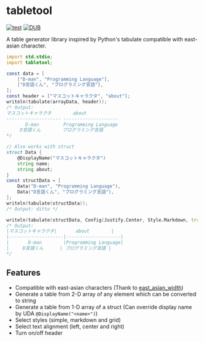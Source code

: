 # tabletool

[![test](https://github.com/nonanonno/tabletool/actions/workflows/test.yml/badge.svg)](https://github.com/nonanonno/tabletool/actions/workflows/test.yml)
[![DUB](https://img.shields.io/dub/v/tabletool)](https://code.dlang.org/packages/tabletool)

A table generator library inspired by Python's tabulate  compatible with east-asian character.

```d
import std.stdio;
import tabletool;

const data = [
    ["D-man", "Programming Language"],
    ["D言語くん", "プログラミング言語"],
];
const header = ["マスコットキャラクタ", "about"];
writeln(tabulate(arrayData, header));
/* Output:
マスコットキャラクタ        about        
-------------------- --------------------
       D-man         Programming Language
     D言語くん        プログラミング言語 
*/

// Also works with struct
struct Data {
    @DisplayName("マスコットキャラクタ")
    string name;
    string about;
}
const structData = [
    Data("D-man", "Programming Language"),
    Data("D言語くん", "プログラミング言語"),
];
writeln(tabulate(structData));
/* Output: ditto */

writeln(tabulate(structData, Config(Justify.Center, Style.Markdown, true)));
/* Output:
|マスコットキャラクタ|       about        |
|--------------------|--------------------|
|       D-man        |Programming Language|
|     D言語くん      | プログラミング言語 |
*/
```

## Features

- Compatible with east-asian characters (Thank to [east_asian_width](https://code.dlang.org/packages/east_asian_width))
- Generate a table from 2-D array of any element which can be converted to string
- Generate a table from 1-D array of a struct (Can override display name by UDA `@DisplayName("<name>")`)
- Select styles (simple, markdown and grid)
- Select text alignment (left, center and right)
- Turn on/off header